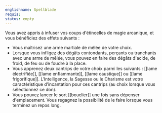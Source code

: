 ```yaml
---
englishname: Spellblade
requis:
status: empty
---
```

Vous avez appris à infuser vos coups d'étincelles de magie arcanique, et vous bénéficiez des effets suivants : 

 - Vous maîtrisez une arme martiale de mêlée de votre choix.
 - Lorsque vous infligez des dégâts contondants, perçants ou tranchants avec une arme de mêlée, vous pouvez en faire des dégâts d'acide, de froid, de feu ou de foudre à la place.
 - Vous apprenez deux cantrips de votre choix parmi les suivants : [[lame électrifiée]], [[lame enflammante]], [[lame caustique]] ou [[lame frigorifique]]. L'Intelligence, la Sagesse ou le Charisme est votre caractéristique d'incantation pour ces cantrips (au choix lorsque vous sélectionnez ce don).
 - Vous pouvez lancer le sort [[bouclier]] une fois sans dépenser d'emplacement. Vous regagnez la possibilité de le faire lorsque vous terminez un repos long.